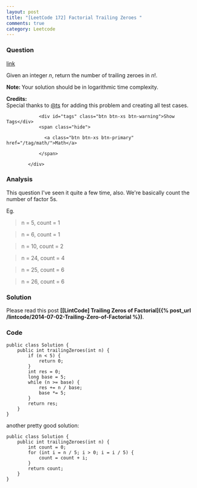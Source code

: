 ```yaml
---
layout: post
title: "[LeetCode 172] Factorial Trailing Zeroes "
comments: true
category: Leetcode
---
```


### Question

[link](https://leetcode.com/problems/factorial-trailing-zeroes/)

<div class="question-content">
              <p></p><p>Given an integer <i>n</i>, return the number of trailing zeroes in <i>n</i>!.</p>

<p><b>Note: </b>Your solution should be in logarithmic time complexity.</p>

<p><b>Credits:</b><br>Special thanks to <a href="https://oj.leetcode.com/discuss/user/ts">@ts</a> for adding this problem and creating all test cases.</p><p></p>

                <div id="tags" class="btn btn-xs btn-warning">Show Tags</div>
                <span class="hide">

                  <a class="btn btn-xs btn-primary" href="/tag/math/">Math</a>

                </span>

            </div>

### Analysis

This question I've seen it quite a few time, also. We're basically count the number of factor 5s.

Eg.

> n = 5, count = 1

> n = 6, count = 1

> n = 10, count = 2

> n = 24, count = 4

> n = 25, count = 6

> n = 26, count = 6

### Solution

Please read this post __[[LintCode] Trailing Zeros of Factorial]({% post_url /lintcode/2014-07-02-Trailing-Zero-of-Factorial %})__.

### Code

    public class Solution {
        public int trailingZeroes(int n) {
            if (n < 5) {
                return 0;
            }
            int res = 0;
            long base = 5;
            while (n >= base) {
                res += n / base;
                base *= 5;
            }
            return res;
        }
    }

another pretty good solution:

    public class Solution {
        public int trailingZeroes(int n) {
            int count = 0;
            for (int i = n / 5; i > 0; i = i / 5) {
                count = count + i;
            }
            return count;
        }
    }
